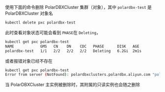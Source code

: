 使用下面的命令删除 PolarDBXCluster 集群（对象），其中 `polardbx-test` 是 PolarDBXCluster 对象名

```bash
kubectl delete pxc polardbx-test
```

此时查看对象状态可能会看到 `PHASE`在 `Deleting`，

```bash
kubectl get pxc polardbx-test
NAME            GMS   CN    DN    CDC   PHASE      DISK   AGE
polardbx-test   1/1   2/2   2/2   2/2   Deleting   6.2Gi  2m1s
```

或者报错对象已经不存在

```bash
kubectl get pxc polardbx-test
Error from server (NotFound): polardbxclusters.polardbx.aliyun.com "polardbx-test" not found
```

当 PolarDBXCluster 主实例被删除时，其附属的只读实例也会随之删除
